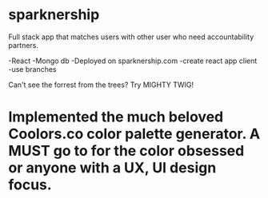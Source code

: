 # sparknership

Full stack app that matches users with other user who need accountability partners.

-React
-Mongo db
-Deployed on sparknership.com
-create react app client
-use branches

Can't see the forrest from the trees? Try MIGHTY TWIG!

# Implemented the much beloved Coolors.co color palette generator. A MUST go to for the color obsessed or anyone with a UX, UI design focus.
